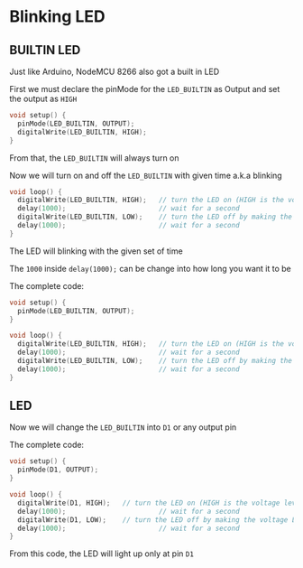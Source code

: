 # Blinking LED
## BUILTIN LED

Just like Arduino, NodeMCU 8266 also got a built in LED

First we must declare the pinMode for the <code>LED_BUILTIN</code> as Output and set the output as <code>HIGH</code>
```ino
void setup() {
  pinMode(LED_BUILTIN, OUTPUT);
  digitalWrite(LED_BUILTIN, HIGH);
}
```
From that, the <code>LED_BUILTIN</code> will always turn on

Now we will turn on and off the <code>LED_BUILTIN</code> with given time a.k.a blinking
```ino
void loop() {
  digitalWrite(LED_BUILTIN, HIGH);   // turn the LED on (HIGH is the voltage level)
  delay(1000);                       // wait for a second
  digitalWrite(LED_BUILTIN, LOW);    // turn the LED off by making the voltage LOW
  delay(1000);                       // wait for a second
}
```
The LED will blinking with the given set of time

The <code>1000</code> inside <code>delay(1000);</code> can be change into how long you want it to be

The complete code:
```ino
void setup() {
  pinMode(LED_BUILTIN, OUTPUT);
}

void loop() {
  digitalWrite(LED_BUILTIN, HIGH);   // turn the LED on (HIGH is the voltage level)
  delay(1000);                       // wait for a second
  digitalWrite(LED_BUILTIN, LOW);    // turn the LED off by making the voltage LOW
  delay(1000);                       // wait for a second
}
```

## LED

Now we will change the <code>LED_BUILTIN</code> into <code>D1</code> or any output pin

The complete code:
```ino
void setup() {
  pinMode(D1, OUTPUT);
}

void loop() {
  digitalWrite(D1, HIGH);   // turn the LED on (HIGH is the voltage level)
  delay(1000);                       // wait for a second
  digitalWrite(D1, LOW);    // turn the LED off by making the voltage LOW
  delay(1000);                       // wait for a second
}
```
From this code, the LED will light up only at pin <code>D1</code>
